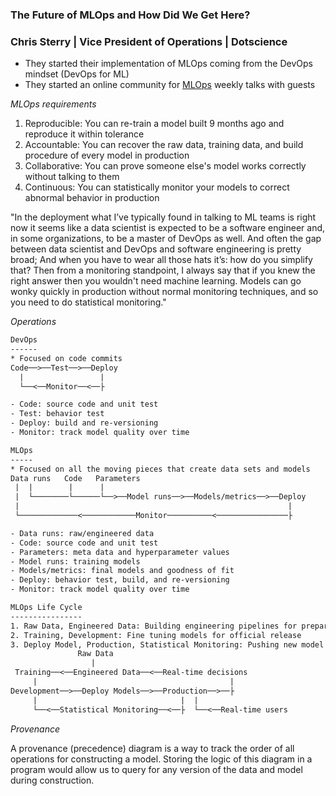 ### The Future of MLOps and How Did We Get Here?
### Chris Sterry | Vice President of Operations | Dotscience
- They started their implementation of MLOps coming from the DevOps mindset (DevOps for ML)
- They started an online community for [MLOps](https://mlops-community-slack.com/) weekly talks with guests

*MLOps requirements*
1. Reproducible: You can re-train a model built 9 months ago and reproduce it within tolerance
2. Accountable: You can recover the raw data, training data, and build procedure of every model in production
3. Collaborative: You can prove someone else's model works correctly without talking to them
4. Continuous: You can statistically monitor your models to correct abnormal behavior in production

"In the deployment what I’ve typically found in talking to ML teams is right now it seems like a data scientist is expected to be a software engineer and, in some organizations, to be a master of DevOps as well. And often the gap between data scientist and DevOps and software engineering is pretty broad; And when you have to wear all those hats it’s: how do you simplify that? Then from a monitoring standpoint, I always say that if you knew the right answer then you wouldn't need machine learning. Models can go wonky quickly in production without normal monitoring techniques, and so you need to do statistical monitoring."

*Operations*
```txt
DevOps
------
* Focused on code commits
Code──>──Test──>──Deploy
  |                 |
  └──<──Monitor──<──├

- Code: source code and unit test
- Test: behavior test
- Deploy: build and re-versioning
- Monitor: track model quality over time

MLOps
-----
* Focused on all the moving pieces that create data sets and models
Data runs   Code   Parameters
 |  |        |      |
 |  └────────└──────└──>──Model runs──>──Models/metrics──>──Deploy
 |                                                            |
 └─────────────<────────────Monitor──────────<────────────────├

- Data runs: raw/engineered data
- Code: source code and unit test
- Parameters: meta data and hyperparameter values
- Model runs: training models
- Models/metrics: final models and goodness of fit
- Deploy: behavior test, build, and re-versioning
- Monitor: track model quality over time

MLOps Life Cycle
----------------
1. Raw Data, Engineered Data: Building engineering pipelines for preparing data
2. Training, Development: Fine tuning models for official release
3. Deploy Model, Production, Statistical Monitoring: Pushing new model versions through CI/CD and being alerted on issues as models depreciate
               Raw Data
                  |
 Training──<──Engineered Data──<──Real-time decisions
     |                                           |
Development──>──Deploy Models──>──Production──>──├
     |                                |  |
     └──<──Statistical Monitoring──<──├  └──<──Real-time users
```

*Provenance*

A provenance (precedence) diagram is a way to track the order of all operations for constructing a model. Storing the logic of this diagram in a program would allow us to query for any version of the data and model during construction.
